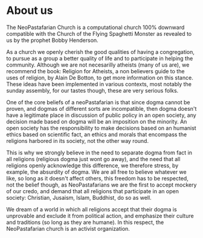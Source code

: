 About us
=======
The NeoPastafarian Church is a computational church 100% downward compatible with 
the Church of the Flying Spaghetti Monster as revealed to us by the prophet 
Bobby Henderson. 

As a church we openly cherish the good qualities of having a congregation, to pursue
as a group a better quality of life and to participate in helping the community. Although
we are not necesarilly atheists (many of us are), we recommend the book: Religion for 
Atheists, a non believers guide to the uses of religion, by Alain De Botton, 
to get more information on this stance. These ideas have been implemented
in various contexts, most notably the sunday assembly, for our tastes 
though, these are very serious folks.

One of the core beliefs of a neoPastafarian is that since dogma cannot be proven,
and dogmas of different sorts are incompatible, then dogma doesn't have a 
legitimate place in discussion of public policy in an open society, any decision 
made based on dogma will be an imposition on the minority. An open society has
the responsibility to make decisions based on an humanist ethics based on
scientific fact, an ethics and morals that encompass the religions harbored
in its society, not the other way round.

This is why we strongly believe in the need to separate dogma from fact in all religions
(religious dogma just wont go away), and the need that all religions openly acknowledge 
this difference, we therefore stress, by example, the absurdity of dogma. We are all
free to believe whatever we like, so long as it doesn't affect others, this 
freedom has to be respected, not the belief though, as NeoPastafarians we
are the first to accept mockery of our credo, and demand that all religions that
participate in an open society: Christian, Jusaism, Islam, Buddhist, do so
as well.

We dream of a world in which all religions accept that their dogma is unprovable and
exclude it from political action, and emphasize their culture and traditions (so long
as they are humane). In this respect, the NeoPastafarian church is an activist 
organization.

